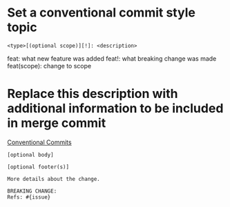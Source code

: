 # Set a conventional commit style topic

```
<type>[(optional scope)][!]: <description>
```

feat: what new feature was added
feat!: what breaking change was made
feat(scope): change to scope

# Replace this description with additional information to be included in merge commit

[Conventional Commits](https://www.conventionalcommits.org/en/v1.0.0/)

```
[optional body]

[optional footer(s)]
```

```
More details about the change.

BREAKING CHANGE:
Refs: #{issue}
```
